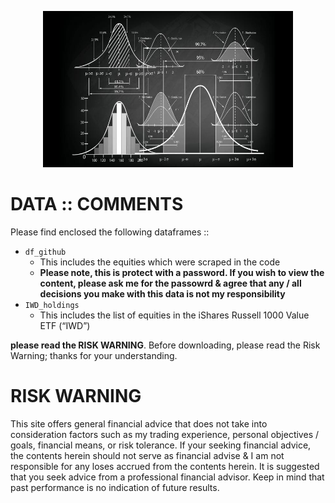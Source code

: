 <p align="center">
  <img width="400" height="250" src="https://github.com/sobcza11/Value_in_Vogue/blob/main/_other/data_read_me.jpg">
</p>


# DATA :: COMMENTS
Please find enclosed the following dataframes ::
  * `df_github`
    * This includes the equities which were scraped in the code
    * **Please note, this is protect with a password. If you wish to view the content, please ask me for the passowrd & agree that any / all decisions you make with this data is not my responsibility**
  * `IWD_holdings`
    * This includes the list of equities in the iShares Russell 1000 Value ETF (“IWD”)

**please read the RISK WARNING**. Before downloading, please read the Risk Warning; thanks for your understanding. 
 

# RISK WARNING
This site offers general financial advice that does not take into consideration factors such as my trading experience, personal objectives / goals, financial means, or risk tolerance. If your seeking financial advice, the contents herein should not serve as financial advise & I am not responsible for any loses accrued from the contents herein. It is suggested that you seek advice from a professional financial advisor. Keep in mind that past performance is no indication of future results.

